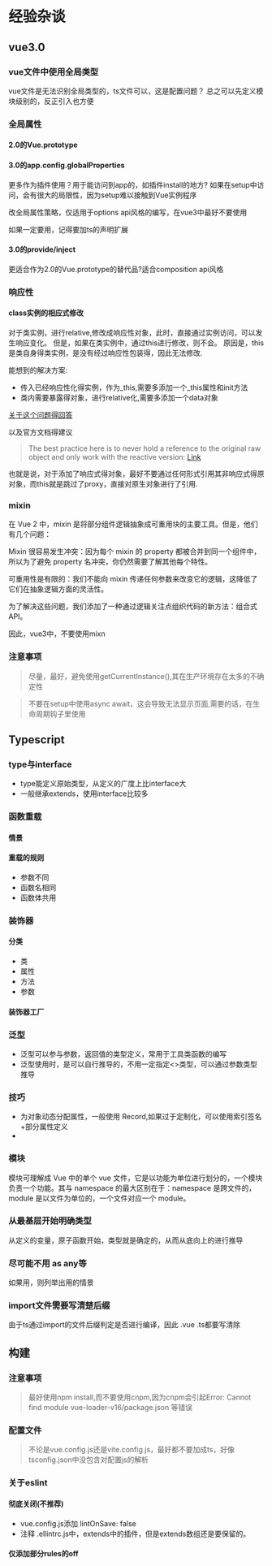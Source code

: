 # 经验杂谈

## vue3.0

### vue文件中使用全局类型

vue文件是无法识别全局类型的，ts文件可以，这是配置问题？
总之可以先定义模块级别的，反正引入也方便



### 全局属性

#### 2.0的Vue.prototype

#### 3.0的app.config.globalProperties

更多作为插件使用？用于能访问到app的，如插件install的地方?
如果在setup中访问，会有很大的局限性，因为setup难以接触到Vue实例程序

改全局属性策略，仅适用于options api风格的编写，在vue3中最好不要使用

如果一定要用，记得要加ts的声明扩展

#### 3.0的provide/inject

更适合作为2.0的Vue.prototype的替代品?适合composition api风格

### 响应性

#### class实例的相应式修改

对于类实例，进行relative,修改成响应性对象，此时，直接通过实例访问，可以发生响应变化。
但是，如果在类实例中，通过this进行修改，则不会。
原因是，this是类自身得类实例，是没有经过响应性包装得，因此无法修改.

能想到的解决方案: 

* 传入已经响应性化得实例，作为_this,需要多添加一个_this属性和init方法
* 类内需要暴露得对象，进行relative化,需要多添加一个data对象


[关于这个问题得回答](https://stackoverflow.com/questions/67894487/vue-3-reactivity-not-triggered-from-inside-a-class-instance)

以及官方文档得建议
> The best practice here is to never hold a reference to the original raw object and only work with the reactive version:
[Link](https://v3.vuejs.org/guide/reactivity.html#proxy-vs-original-identity)

也就是说，对于添加了响应式得对象，最好不要通过任何形式引用其非响应式得原对象，而this就是跳过了proxy，直接对原生对象进行了引用.

### mixin

在 Vue 2 中，mixin 是将部分组件逻辑抽象成可重用块的主要工具。但是，他们有几个问题：

Mixin 很容易发生冲突：因为每个 mixin 的 property 都被合并到同一个组件中，所以为了避免 property 名冲突，你仍然需要了解其他每个特性。

可重用性是有限的：我们不能向 mixin 传递任何参数来改变它的逻辑，这降低了它们在抽象逻辑方面的灵活性。

为了解决这些问题，我们添加了一种通过逻辑关注点组织代码的新方法：组合式 API。

因此，vue3中，不要使用mixn
### 注意事项

> 尽量，最好，避免使用getCurrentInstance(),其在生产环境存在太多的不确定性

> 不要在setup中使用async await，这会导致无法显示页面,需要的话，在生命周期钩子里使用

## Typescript

### type与interface

* type能定义原始类型，从定义的广度上比interface大
* 一般继承extends，使用interface比较多

### 函数重载

#### 情景
#### 重载的规则

* 参数不同
* 函数名相同
* 函数体共用

### 装饰器

#### 分类

* 类
* 属性
* 方法
* 参数

#### 装饰器工厂

### 泛型

* 泛型可以参与参数，返回值的类型定义，常用于工具类函数的编写
* 泛型使用时，是可以自行推导的，不用一定指定<>类型，可以通过参数类型推导

### 技巧

* 为对象动态分配属性，一般使用 Record,如果过于定制化，可以使用索引签名+部分属性定义
* 

### 模块

模块可理解成 Vue 中的单个 vue 文件，它是以功能为单位进行划分的，一个模块负责一个功能。其与 namespace 的最大区别在于：namespace 是跨文件的，module 是以文件为单位的，一个文件对应一个 module。
### 从最基层开始明确类型

从定义的变量，原子函数开始，类型就是确定的，从而从底向上的进行推导

### 尽可能不用 as any等

如果用，则列举出用的情景

### import文件需要写清楚后缀

由于ts通过import的文件后缀判定是否进行编译，因此 .vue  .ts都要写清除
## 构建

### 注意事项

> 最好使用npm install,而不要使用cnpm,因为cnpm会引起Error: Cannot find module vue-loader-v16/package.json 等错误

### 配置文件

> 不论是vue.config.js还是vite.config.js，最好都不要加成ts，好像tsconfig.json中没包含对配置js的解析
### 关于eslint

#### 彻底关闭(不推荐)

* vue.config.js添加 lintOnSave: false
* 注释 .ellintrc.js中，extends中的插件，但是extends数组还是要保留的。

#### 仅添加部分rules的off